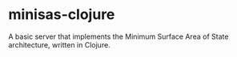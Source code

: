 # minisas-clojure

A basic server that implements the Minimum Surface Area of State architecture, written in Clojure.

